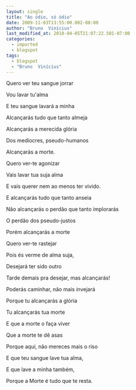 ```yaml
---
layout: single
title: "Ao ódio, só ódio"
date: 2009-11-03T13:55:00.002-08:00
author: "Bruno  Vinícius"
last_modified_at: 2010-04-05T21:07:22.501-07:00
categories:
  - imported
  - blogspot
tags:
  - blogspot
  - "Bruno  Vinícius"
---
```


Quero ver teu sangue jorrar

Vou lavar tu'alma

E teu sangue lavará a minha

Alcançarás tudo que tanto almeja

Alcançarás a merecida glória

Dos medíocres, pseudo-humanos

Alcançarás a morte.



Quero ver-te agonizar

Vais lavar tua suja alma

E vais querer nem ao menos ter vivido.

E alcançarás tudo que tanto anseia

Não alcançarás o perdão que tanto implorarás

O perdão dos pseudo-justos

Porém alcançarás a morte



Quero ver-te rastejar

Pois és verme de alma suja,

Desejará ter sido outro

Tarde demais pra desejar, mas alcançarás!

Poderás caminhar, não mais invejará

Porque tu alcançarás a glória

Tu alcançarás tua morte



E que a morte o faça viver

Que a morte te dê asas

Porque aqui, não mereces mais o riso

E que teu sangue lave tua alma,

E que lave a minha também,

Porque a Morte é tudo que te resta.